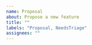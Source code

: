 ```yaml
---
name: Proposal
about: Propose a new feature
title: ""
labels: "Proposal, NeedsTriage"
assignees: ""
---
```


<!-- Describe this new feature. Think about if it really belongs in the project; you may want to discuss it on https://github.com/RitchieS/ctftool/discussions/categories/ideas first.  -->
